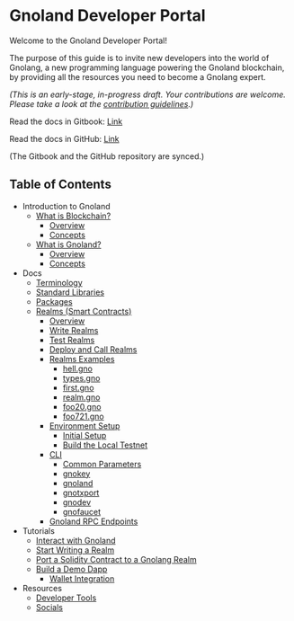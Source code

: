 # Gnoland Developer Portal

Welcome to the Gnoland Developer Portal!&#x20;

The purpose of this guide is to invite new developers into the world of Gnolang, a new programming language powering the Gnoland blockchain, by providing all the resources you need to become a Gnolang expert.

_(This is an early-stage, in-progress draft. Your contributions are welcome. Please take a look at the_ [_contribution guidelines_](https://github.com/onbloc/gnoland-tutorials/blob/main/CONTRIBUTION.md)_.)_

Read the docs in Gitbook: [Link](https://onbloc.gitbook.io/gnoland-developer-portal/)

Read the docs in GitHub: [Link](https://github.com/onbloc/gnoland-tutorials)

(The Gitbook and the GitHub repository are synced.)

## Table of Contents

* Introduction to Gnoland
  * [What is Blockchain?](introduction-to-gnoland/what-is-blockchain/)
    * [Overview](introduction-to-gnoland/what-is-blockchain/overview.md)
    * [Concepts](introduction-to-gnoland/what-is-blockchain/concepts.md)
  * [What is Gnoland?](introduction-to-gnoland/what-is-gnoland/)
    * [Overview](introduction-to-gnoland/what-is-gnoland/overview.md)
    * [Concepts](introduction-to-gnoland/what-is-gnoland/concepts.md)
* Docs
  * [Terminology](https://app.gitbook.com/o/Wx3of4okl9pMjsdS6O56/s/O2sBN9qZHR4LU1maMGqi/\~/changes/PfL7CHtuGG7IlVdLLhFD/docs/terminology)
  * [Standard Libraries](https://app.gitbook.com/o/Wx3of4okl9pMjsdS6O56/s/O2sBN9qZHR4LU1maMGqi/\~/changes/PfL7CHtuGG7IlVdLLhFD/docs/standard-libraries)
  * [Packages](https://app.gitbook.com/o/Wx3of4okl9pMjsdS6O56/s/O2sBN9qZHR4LU1maMGqi/\~/changes/PfL7CHtuGG7IlVdLLhFD/docs/packages)
  * [Realms (Smart Contracts)](https://app.gitbook.com/o/Wx3of4okl9pMjsdS6O56/s/O2sBN9qZHR4LU1maMGqi/\~/changes/PfL7CHtuGG7IlVdLLhFD/docs/building-a-realm)
    * [Overview](https://app.gitbook.com/o/Wx3of4okl9pMjsdS6O56/s/O2sBN9qZHR4LU1maMGqi/\~/changes/PfL7CHtuGG7IlVdLLhFD/docs/building-a-realm/overview)
    * [Write Realms](https://app.gitbook.com/o/Wx3of4okl9pMjsdS6O56/s/O2sBN9qZHR4LU1maMGqi/\~/changes/PfL7CHtuGG7IlVdLLhFD/docs/building-a-realm/writing-realms)
    * [Test Realms](https://app.gitbook.com/o/Wx3of4okl9pMjsdS6O56/s/O2sBN9qZHR4LU1maMGqi/\~/changes/PfL7CHtuGG7IlVdLLhFD/docs/building-a-realm/testing-realms)
    * [Deploy and Call Realms](https://app.gitbook.com/o/Wx3of4okl9pMjsdS6O56/s/O2sBN9qZHR4LU1maMGqi/\~/changes/PfL7CHtuGG7IlVdLLhFD/docs/building-a-realm/deploy-and-call-realms)
    * [Realms Examples](https://app.gitbook.com/o/Wx3of4okl9pMjsdS6O56/s/O2sBN9qZHR4LU1maMGqi/\~/changes/PfL7CHtuGG7IlVdLLhFD/docs/building-a-realm/realm-examples)
      * [hell.gno](https://app.gitbook.com/o/Wx3of4okl9pMjsdS6O56/s/O2sBN9qZHR4LU1maMGqi/\~/changes/PfL7CHtuGG7IlVdLLhFD/docs/building-a-realm/realm-examples/hello.gno)
      * [types.gno](https://app.gitbook.com/o/Wx3of4okl9pMjsdS6O56/s/O2sBN9qZHR4LU1maMGqi/\~/changes/PfL7CHtuGG7IlVdLLhFD/docs/building-a-realm/realm-examples/types.gno)
      * [first.gno](https://app.gitbook.com/o/Wx3of4okl9pMjsdS6O56/s/O2sBN9qZHR4LU1maMGqi/\~/changes/PfL7CHtuGG7IlVdLLhFD/docs/building-a-realm/realm-examples/first.gno)
      * [realm.gno](https://app.gitbook.com/o/Wx3of4okl9pMjsdS6O56/s/O2sBN9qZHR4LU1maMGqi/\~/changes/PfL7CHtuGG7IlVdLLhFD/docs/building-a-realm/realm-examples/realm.gno)
      * [foo20.gno](https://app.gitbook.com/o/Wx3of4okl9pMjsdS6O56/s/O2sBN9qZHR4LU1maMGqi/\~/changes/PfL7CHtuGG7IlVdLLhFD/docs/building-a-realm/realm-examples/foo.gno)
      * [foo721.gno](https://app.gitbook.com/o/Wx3of4okl9pMjsdS6O56/s/O2sBN9qZHR4LU1maMGqi/\~/changes/PfL7CHtuGG7IlVdLLhFD/docs/building-a-realm/realm-examples/foo721.gno)
    * [Environment Setup](https://app.gitbook.com/o/Wx3of4okl9pMjsdS6O56/s/O2sBN9qZHR4LU1maMGqi/\~/changes/PfL7CHtuGG7IlVdLLhFD/docs/environment-setup)
      * [Initial Setup](https://app.gitbook.com/o/Wx3of4okl9pMjsdS6O56/s/O2sBN9qZHR4LU1maMGqi/\~/changes/PfL7CHtuGG7IlVdLLhFD/docs/environment-setup/initial-setup)
      * [Build the Local Testnet](https://app.gitbook.com/o/Wx3of4okl9pMjsdS6O56/s/O2sBN9qZHR4LU1maMGqi/\~/changes/PfL7CHtuGG7IlVdLLhFD/docs/environment-setup/build-the-local-testnet)
    * [CLI](https://app.gitbook.com/o/Wx3of4okl9pMjsdS6O56/s/O2sBN9qZHR4LU1maMGqi/\~/changes/PfL7CHtuGG7IlVdLLhFD/docs/cli)
      * [Common Parameters](https://app.gitbook.com/o/Wx3of4okl9pMjsdS6O56/s/O2sBN9qZHR4LU1maMGqi/\~/changes/PfL7CHtuGG7IlVdLLhFD/docs/cli/common-parameters)
      * [gnokey](https://app.gitbook.com/o/Wx3of4okl9pMjsdS6O56/s/O2sBN9qZHR4LU1maMGqi/\~/changes/PfL7CHtuGG7IlVdLLhFD/docs/cli/gnokey)
      * [gnoland](https://app.gitbook.com/o/Wx3of4okl9pMjsdS6O56/s/O2sBN9qZHR4LU1maMGqi/\~/changes/PfL7CHtuGG7IlVdLLhFD/docs/cli/gnoland)
      * [gnotxport](https://app.gitbook.com/o/Wx3of4okl9pMjsdS6O56/s/O2sBN9qZHR4LU1maMGqi/\~/changes/PfL7CHtuGG7IlVdLLhFD/docs/cli/gnotxport)
      * [gnodev](https://app.gitbook.com/o/Wx3of4okl9pMjsdS6O56/s/O2sBN9qZHR4LU1maMGqi/\~/changes/PfL7CHtuGG7IlVdLLhFD/docs/cli/gnodev)
      * [gnofaucet](https://app.gitbook.com/o/Wx3of4okl9pMjsdS6O56/s/O2sBN9qZHR4LU1maMGqi/\~/changes/PfL7CHtuGG7IlVdLLhFD/docs/cli/gnofaucet)
    * [Gnoland RPC Endpoints](https://app.gitbook.com/o/Wx3of4okl9pMjsdS6O56/s/O2sBN9qZHR4LU1maMGqi/\~/changes/PfL7CHtuGG7IlVdLLhFD/docs/gnoland-rpc-endpoints)
* Tutorials
  * [Interact with Gnoland](https://app.gitbook.com/o/Wx3of4okl9pMjsdS6O56/s/O2sBN9qZHR4LU1maMGqi/\~/changes/PfL7CHtuGG7IlVdLLhFD/tutorials/interact-with-gnoland)
  * [Start Writing a Realm](https://app.gitbook.com/o/Wx3of4okl9pMjsdS6O56/s/O2sBN9qZHR4LU1maMGqi/\~/changes/PfL7CHtuGG7IlVdLLhFD/tutorials/start-writing-a-realm)
  * [Port a Solidity Contract to a Gnolang Realm](https://app.gitbook.com/o/Wx3of4okl9pMjsdS6O56/s/O2sBN9qZHR4LU1maMGqi/\~/changes/PfL7CHtuGG7IlVdLLhFD/tutorials/port-a-solidity-contract-to-a-gnolang-realm)
  * [Build a Demo Dapp](https://app.gitbook.com/o/Wx3of4okl9pMjsdS6O56/s/O2sBN9qZHR4LU1maMGqi/\~/changes/PfL7CHtuGG7IlVdLLhFD/tutorials/a-sample-dapp)
    * [Wallet Integration](https://app.gitbook.com/o/Wx3of4okl9pMjsdS6O56/s/O2sBN9qZHR4LU1maMGqi/\~/changes/PfL7CHtuGG7IlVdLLhFD/tutorials/a-sample-dapp/wallet-integration)
* Resources
  * [Developer Tools](resources/developer-tools/)
  * [Socials](resources/socials.md)
